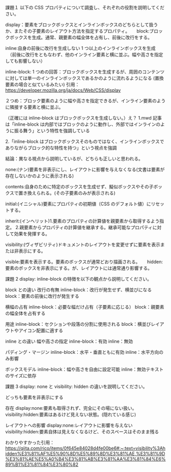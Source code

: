 課題１
以下の CSS プロパティについて調査し、それぞれの役割を説明してください。

display：要素をブロックボックスとインラインボックスのどちらとして扱うか、またその子要素のレイアウト方法を指定するプロパティ。
　 block:ブロックボックスを生成。通常、親要素の幅全体を占有し、前後に改行をする。

inline:自身の前後に改行を生成しない 1 つ以上のインラインボックスを生成
　（前後に改行をともなわず、他のインライン要素と横に並ぶ。幅や高さを指定しても影響しない）

inline-block:
1 つめの回答：ブロックボックスを生成するが、周囲のコンテンツに対しては単一のインラインボックスであるかのように流れるようになる (置換要素の場合と似ているみたい)
引用：https://developer.mozilla.org/ja/docs/Web/CSS/display

２つめ：ブロック要素のように幅や高さを指定できるが、インライン要素のように隣接する要素と横に並ぶ。

（正確には inline-block はブロックボックスを生成しない。）え？
1.mwd 記事は「inline-block は内部ではブロックのように動作し、外部ではインラインのように振る舞う」という特性を強調している

2.「inline-block はブロックボックスそのものではなく、インラインボックスでありながらブロック的な特性を持つ」という視点を強調

結論：異なる視点から説明しているが、どちらも正しいと思われる。

none:(ナン)要素を非表示にし、レイアウトに影響を与えなくなる(文書は要素が存在しないかのように表示される)

contents:自身のために特定のボックスを生成せず、擬似ボックスやその子ボックスで置き換えられる。(その子要素のみが表示される)

initial:(イニシャル)要素にプロパティの初期値（CSS のデフォルト値）にリセットする。

inherit:(インヘリット)1.要素のプロパティの計算値を親要素から取得するよう指定。 2.親要素からプロパティの計算値を継承する。継承可能なプロパティに対して効果を発揮する。

visibility:(ヴィザビリティ)ドキュメントのレイアウトを変更せずに要素を表示または非表示にする。

visible:要素を表示する。要素のボックスが通常どおり描画される。
　 hidden:要素のボックスを非表示にする。が、レイアウトには通常通り影響する。

課題 2
display: inline-block の特徴を以下の観点から説明してください。

block との違い
改行の有無
inline-block：改行が発生せず、横並びになる
block：要素の前後に改行が発生する

横幅の占有
inline-block：必要な幅だけ占有（子要素に応じる）
block：親要素の幅全体を占有する

用途
inline-block：セクションや段落の分割に使用される
block：横並びレイアウトやアイコン配置に適する

inline との違い
幅や高さの指定
inline-block：有効
inline：無効

パディング・マージン
inline-block：水平・垂直ともに有効
inline：水平方向のみ影響

ボックスモデル
inline-block：幅や高さを自由に設定可能
inline：無効テキストのサイズに依存

課題 3
display: none と visibility: hidden の違いを説明してください。

どっちも要素を非表示にする

存在
display:none:要素も取得されず、完全にその場にない扱い。
visibility:hidden:要素はあるけど見えない状態。(隠れている感じ)

レイアウトへの影響
display:none:レイアウトに影響を与えない
visibility:hidden:要素自体は見えなくなるけど、そのスペースはそのまま残る

わかりやすかった引用：https://qiita.com/rico/items/0f645e84028d4fe00be6#:~:text=visibility%3Ahidden%E3%81%AF%E5%90%8D%E5%89%8D%E3%81%AE,%E3%81%9D%E3%81%AE%E5%A0%B4%E3%81%AB%E3%81%AA%E3%81%84%E6%89%B1%E3%81%84%E3%80%82
